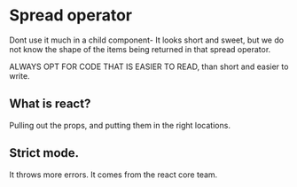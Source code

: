# Spread operator

Dont use it much in a child component- It looks short and sweet, but we do not know the shape of the items being returned in that spread operator.

ALWAYS OPT FOR CODE THAT IS EASIER TO READ, than short and easier to write.


## What is react?

Pulling out the props, and putting them in the right locations.


## Strict mode.

It throws more errors. It comes from the react core team.
